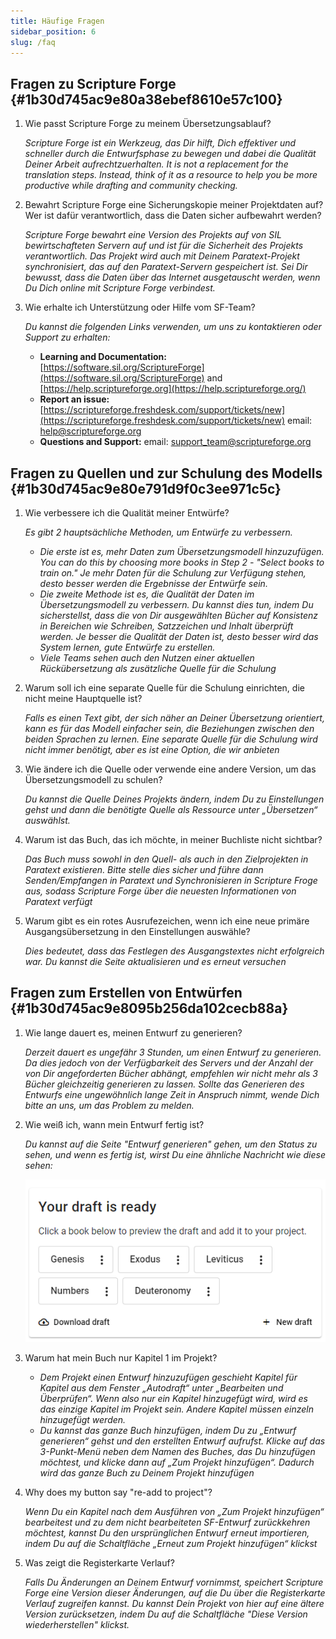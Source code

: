 ```yaml
---
title: Häufige Fragen
sidebar_position: 6
slug: /faq
---
```


## Fragen zu Scripture Forge {#1b30d745ac9e80a38ebef8610e57c100}

1. Wie passt Scripture Forge zu meinem Übersetzungsablauf?

    _Scripture Forge ist ein Werkzeug, das Dir hilft, Dich effektiver und schneller durch die Entwurfsphase zu bewegen und dabei die Qualität Deiner Arbeit aufrechtzuerhalten. It is not a replacement for the translation steps. Instead, think of it as a resource to help you be more productive while drafting and community checking._

2. Bewahrt Scripture Forge eine Sicherungskopie meiner Projektdaten auf? Wer ist dafür verantwortlich, dass die Daten sicher aufbewahrt werden?

    _Scripture Forge bewahrt eine Version des Projekts auf von SIL bewirtschafteten Servern auf und ist für die Sicherheit des Projekts verantwortlich. Das Projekt wird auch mit Deinem Paratext-Projekt synchronisiert, das auf den Paratext-Servern gespeichert ist. Sei Dir bewusst, dass die Daten über das Internet ausgetauscht werden, wenn Du Dich online mit Scripture Forge verbindest._

3. Wie erhalte ich Unterstützung oder Hilfe vom SF-Team?

    _Du kannst die folgenden Links verwenden, um uns zu kontaktieren oder Support zu erhalten:_

    - **Learning and Documentation:** [https://software.sil.org/ScriptureForge](https://software.sil.org/ScriptureForge) and [https://help.scriptureforge.org](https://help.scriptureforge.org/)
    - **Report an issue:** [https://scriptureforge.freshdesk.com/support/tickets/new](https://scriptureforge.freshdesk.com/support/tickets/new) email: help@scriptureforge.org
    - **Questions and Support:** email: support_team@scriptureforge.org

## Fragen zu Quellen und zur Schulung des Modells {#1b30d745ac9e80e791d9f0c3ee971c5c}

1. Wie verbessere ich die Qualität meiner Entwürfe?

    _Es gibt 2 hauptsächliche Methoden, um Entwürfe zu verbessern._

    - _Die erste ist es, mehr Daten zum Übersetzungsmodell hinzuzufügen. You can do this by choosing more books in Step 2 - "Select books to train on." Je mehr Daten für die Schulung zur Verfügung stehen, desto besser werden die Ergebnisse der Entwürfe sein._
    - _Die zweite Methode ist es, die Qualität der Daten im Übersetzungsmodell zu verbessern. Du kannst dies tun, indem Du sicherstellst, dass die von Dir ausgewählten Bücher auf Konsistenz in Bereichen wie Schreiben, Satzzeichen und Inhalt überprüft werden. Je besser die Qualität der Daten ist, desto besser wird das System lernen, gute Entwürfe zu erstellen._
    - _Viele Teams sehen auch den Nutzen einer aktuellen Rückübersetzung als zusätzliche Quelle für die Schulung_

2. Warum soll ich eine separate Quelle für die Schulung einrichten, die nicht meine Hauptquelle ist?

    _Falls es einen Text gibt, der sich näher an Deiner Übersetzung orientiert, kann es für das Modell einfacher sein, die Beziehungen zwischen den beiden Sprachen zu lernen. Eine separate Quelle für die Schulung wird nicht immer benötigt, aber es ist eine Option, die wir anbieten_

3. Wie ändere ich die Quelle oder verwende eine andere Version, um das Übersetzungsmodell zu schulen?

    _Du kannst die Quelle Deines Projekts ändern, indem Du zu Einstellungen gehst und dann die benötigte Quelle als Ressource unter „Übersetzen“ auswählst._

4. Warum ist das Buch, das ich möchte, in meiner Buchliste nicht sichtbar?

    _Das Buch muss sowohl in den Quell- als auch in den Zielprojekten in Paratext existieren. Bitte stelle dies sicher und führe dann Senden/Empfangen in Paratext und Synchronisieren in Scripture Froge aus, sodass Scripture Forge über die neuesten Informationen von Paratext verfügt_

5. Warum gibt es ein rotes Ausrufezeichen, wenn ich eine neue primäre Ausgangsübersetzung in den Einstellungen auswähle?

    _Dies bedeutet, dass das Festlegen des Ausgangstextes nicht erfolgreich war. Du kannst die Seite aktualisieren und es erneut versuchen_

## Fragen zum Erstellen von Entwürfen {#1b30d745ac9e8095b256da102cecb88a}

1. Wie lange dauert es, meinen Entwurf zu generieren?

    _Derzeit dauert es ungefähr 3 Stunden, um einen Entwurf zu generieren. Da dies jedoch von der Verfügbarkeit des Servers und der Anzahl der von Dir angeforderten Bücher abhängt, empfehlen wir nicht mehr als 3 Bücher gleichzeitig generieren zu lassen. Sollte das Generieren des Entwurfs eine ungewöhnlich lange Zeit in Anspruch nimmt, wende Dich bitte an uns, um das Problem zu melden._

2. Wie weiß ich, wann mein Entwurf fertig ist?

    _Du kannst auf die Seite "Entwurf generieren" gehen, um den Status zu sehen, und wenn es fertig ist, wirst Du eine ähnliche Nachricht wie diese sehen:_

    ![](./267304602.png)

3. Warum hat mein Buch nur Kapitel 1 im Projekt?
    - _Dem Projekt einen Entwurf hinzuzufügen geschieht Kapitel für Kapitel aus dem Fenster „Autodraft“ unter „Bearbeiten und Überprüfen“. Wenn also nur ein Kapitel hinzugefügt wird, wird es das einzige Kapitel im Projekt sein. Andere Kapitel müssen einzeln hinzugefügt werden._
    - _Du kannst das ganze Buch hinzufügen, indem Du zu „Entwurf generieren“ gehst und den erstellten Entwurf aufrufst. Klicke auf das 3-Punkt-Menü neben dem Namen des Buches, das Du hinzufügen möchtest, und klicke dann auf „Zum Projekt hinzufügen“. Dadurch wird das ganze Buch zu Deinem Projekt hinzufügen_

4. Why does my button say "re-add to project"?

    _Wenn Du ein Kapitel nach dem Ausführen von „Zum Projekt hinzufügen“ bearbeitest und zu dem nicht bearbeiteten SF-Entwurf zurückkehren möchtest, kannst Du den ursprünglichen Entwurf erneut importieren, indem Du auf die Schaltfläche „Erneut zum Projekt hinzufügen“ klickst_

5. Was zeigt die Registerkarte Verlauf?

    _Falls Du Änderungen an Deinem Entwurf vornimmst, speichert Scripture Forge eine Version dieser Änderungen, auf die Du über die Registerkarte Verlauf zugreifen kannst. Du kannst Dein Projekt von hier auf eine ältere Version zurücksetzen, indem Du auf die Schaltfläche "Diese Version wiederherstellen" klickst._

